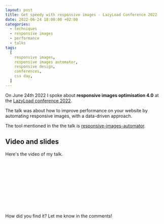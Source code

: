 ```yaml
---
layout: post
title: Get speedy with responsive images - LazyLoad Conference 2022
date: 2022-06-24 18:00:00 +02:00
categories:
  - techniques
  - responsive images
  - performance
  - talks
tags:
  [
    responsive images,
    responsive images automator,
    responsive design,
    conferences,
    css day,
  ]
---
```


On June 24th 2022 I spoke about **responsive images optimisation 4.0** at the [LazyLoad conference 2022](https://webdirections.org/lazyload/). 

The talk was about how to improve performance on your website by automating responsive images, with a data-driven approach.

The tool mentioned in the the talk is [responsive-images-automator](https://github.com/verlok/responsive-images-automator).

## Video and slides

Here's the video of my talk.

<div class="videoWrapper">
  <iframe class="lazy" width="100%" height="auto" data-src="https://www.youtube.com/embed/vuWH34f6uds" title="" frameborder="0" allow="accelerometer; autoplay; clipboard-write; encrypted-media; gyroscope; picture-in-picture" allowfullscreen></iframe>
</div>

How did you find it? Let me know in the comments!
